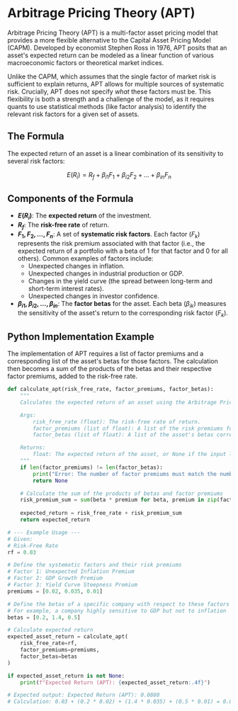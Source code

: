 # Arbitrage Pricing Theory (APT)

Arbitrage Pricing Theory (APT) is a multi-factor asset pricing model that provides a more flexible alternative to the Capital Asset Pricing Model (CAPM). Developed by economist Stephen Ross in 1976, APT posits that an asset's expected return can be modeled as a linear function of various macroeconomic factors or theoretical market indices.

Unlike the CAPM, which assumes that the single factor of market risk is sufficient to explain returns, APT allows for multiple sources of systematic risk. Crucially, APT does not specify *what* these factors must be. This flexibility is both a strength and a challenge of the model, as it requires quants to use statistical methods (like factor analysis) to identify the relevant risk factors for a given set of assets.

## The Formula

The expected return of an asset is a linear combination of its sensitivity to several risk factors:

$$
E(R_i) = R_f + \beta_{i1} F_1 + \beta_{i2} F_2 + \dots + \beta_{in} F_n
$$

## Components of the Formula

-   **$E(R_i)$**: The **expected return** of the investment.
-   **$R_f$**: The **risk-free rate** of return.
-   **$F_1, F_2, \dots, F_n$**: A set of **systematic risk factors**. Each factor ($F_k$) represents the risk premium associated with that factor (i.e., the expected return of a portfolio with a beta of 1 for that factor and 0 for all others). Common examples of factors include:
    -   Unexpected changes in inflation.
    -   Unexpected changes in industrial production or GDP.
    -   Changes in the yield curve (the spread between long-term and short-term interest rates).
    -   Unexpected changes in investor confidence.
-   **$\beta_{i1}, \beta_{i2}, \dots, \beta_{in}$**: The **factor betas** for the asset. Each beta ($\beta_{ik}$) measures the sensitivity of the asset's return to the corresponding risk factor ($F_k$).

## Python Implementation Example

The implementation of APT requires a list of factor premiums and a corresponding list of the asset's betas for those factors. The calculation then becomes a sum of the products of the betas and their respective factor premiums, added to the risk-free rate.

```python
def calculate_apt(risk_free_rate, factor_premiums, factor_betas):
    """
    Calculates the expected return of an asset using the Arbitrage Pricing Theory (APT).

    Args:
        risk_free_rate (float): The risk-free rate of return.
        factor_premiums (list of float): A list of the risk premiums for each systematic factor.
        factor_betas (list of float): A list of the asset's betas corresponding to each factor.

    Returns:
        float: The expected return of the asset, or None if the input lists are mismatched.
    """
    if len(factor_premiums) != len(factor_betas):
        print("Error: The number of factor premiums must match the number of factor betas.")
        return None

    # Calculate the sum of the products of betas and factor premiums
    risk_premium_sum = sum(beta * premium for beta, premium in zip(factor_betas, factor_premiums))
    
    expected_return = risk_free_rate + risk_premium_sum
    return expected_return

# --- Example Usage ---
# Given:
# Risk-Free Rate
rf = 0.03

# Define the systematic factors and their risk premiums
# Factor 1: Unexpected Inflation Premium
# Factor 2: GDP Growth Premium
# Factor 3: Yield Curve Steepness Premium
premiums = [0.02, 0.035, 0.01] 

# Define the betas of a specific company with respect to these factors
# For example, a company highly sensitive to GDP but not to inflation
betas = [0.2, 1.4, 0.5]

# Calculate expected return
expected_asset_return = calculate_apt(
    risk_free_rate=rf,
    factor_premiums=premiums,
    factor_betas=betas
)

if expected_asset_return is not None:
    print(f"Expected Return (APT): {expected_asset_return:.4f}")

# Expected output: Expected Return (APT): 0.0880
# Calculation: 0.03 + (0.2 * 0.02) + (1.4 * 0.035) + (0.5 * 0.01) = 0.088